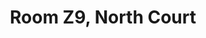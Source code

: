 ---
basin: 'No'
cudn: true
floor: First
grade: 5
images:
- /room_database/images/noc/z9_1.JPG
- /room_database/images/noc/z9_2.JPG
- /room_database/images/noc/z9_3.JPG
- /room_database/images/noc/z9_4.JPG
living_room: 'No'
location: North Court
name: Z9
network: Wired and Wireless
title: Room Z9, North Court
---